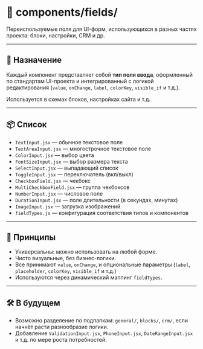 # 📁 components/fields/

Переиспользуемые поля для UI-форм, использующихся в разных частях проекта: блоки, настройки, CRM и др.

---

## 🔹 Назначение

Каждый компонент представляет собой **тип поля ввода**, оформленный по стандартам UI-проекта и интегрированный с логикой редактирования (`value`, `onChange`, `label`, `colorKey`, `visible_if` и т.д.).

Используется в схемах блоков, настройках сайта и т.д.

---

## 📦 Список

- `TextInput.jsx` — обычное текстовое поле
- `TextAreaInput.jsx` — многострочное текстовое поле
- `ColorInput.jsx` — выбор цвета
- `FontSizeInput.jsx` — выбор размера текста
- `SelectInput.jsx` — выпадающий список
- `ToggleInput.jsx` — переключатель (вкл/выкл)
- `CheckboxField.jsx` — чекбокс
- `MultiCheckboxField.jsx` — группа чекбоксов
- `NumberInput.jsx` — числовое поле
- `DurationInput.jsx` — поле длительности (в секундах, минутах)
- `ImageInput.jsx` — загрузка изображений
- `fieldTypes.js` — конфигурация соответствия типов и компонентов

---

## 🧠 Принципы

- Универсальны: можно использовать на любой форме.
- Чисто визуальные, без бизнес-логики.
- Все принимают `value`, `onChange`, и опциональные параметры (`label`, `placeholder`, `colorKey`, `visible_if` и т.д.)
- Используются через динамический маппинг `fieldTypes`.

---

## 🛠 В будущем

- Возможно разделение по подпапкам: `general/`, `blocks/`, `crm/`, если начнёт расти разнообразие логики.
- Добавление `ValidationInput.jsx`, `PhoneInput.jsx`, `DateRangeInput.jsx` и т.д. по мере роста потребностей.